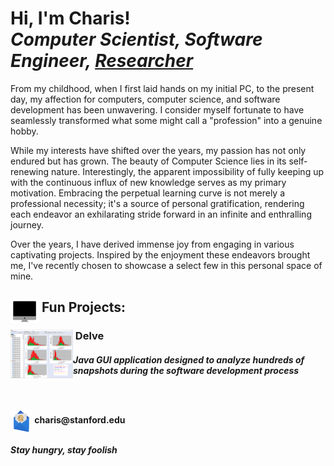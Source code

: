 <h1>Hi, I'm Charis!<br/>
    <i>Computer Scientist, Software Engineer, <a href="https://github.com/c-h-a-r-i-s/Education" target="_blank">Researcher</a></i>
</h1>

<p>From my childhood, when I first laid hands on my initial PC, to the present day, my affection for computers, computer science, and software development has been unwavering. I consider myself fortunate to have seamlessly transformed what some might call a "profession" into a genuine hobby.</p><p>While my interests have shifted over the years, my passion has not only endured but has grown. The beauty of Computer Science lies in its self-renewing nature. Interestingly, the apparent impossibility of fully keeping up with the continuous influx of new knowledge serves as my primary motivation. Embracing the perpetual learning curve is not merely a professional necessity; it's a source of personal gratification, rendering each endeavor an exhilarating stride forward in an infinite and enthralling journey.</p>
<p>Over the years, I have derived immense joy from engaging in various captivating projects. Inspired by the enjoyment these endeavors brought me, I've recently chosen to showcase a select few in this personal space of mine.</p>

<h2>
    <img align="left" alt="Fun" width="45px" src="https://github.com/c-h-a-r-i-s/resources/blob/main/images/profile/fun_projects.gif"/>&nbsp;Fun Projects:
</h2>

<h3>
    <img align="left" alt="Fun" width="100px" src="https://github.com/c-h-a-r-i-s/resources/blob/main/images/profile/delve_thumbnail.png"/>&nbsp;Delve<br>
    <h4><i>Java GUI application designed to analyze hundreds of snapshots during the software development process</i></h4>
</h3><br>


<h4>
    <img align="center" alt="Charis Charitsis | E-mail" width="35px" src="https://github.com/c-h-a-r-i-s/resources/blob/main/images/profile/email.png"/>
    charis@stanford.edu
</h4>

<h4><i>Stay hungry, stay foolish</i></h4>
